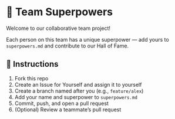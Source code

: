 # 🦸 Team Superpowers

Welcome to our collaborative team project!

Each person on this team has a unique superpower — add yours to `superpowers.md` and contribute to our Hall of Fame.

## 🚀 Instructions

1. Fork this repo
2. Create an Issue for Yourself and assign it to yourself
3. Create a branch named after you (e.g., `feature/alex`)
4. Add your name and superpower to `superpowers.md`
5. Commit, push, and open a pull request
6. (Optional) Review a teammate’s pull request

